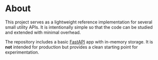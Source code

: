 # About

This project serves as a lightweight reference implementation for several small
utility APIs. It is intentionally simple so that the code can be studied and
extended with minimal overhead.

The repository includes a basic [FastAPI](https://fastapi.tiangolo.com/) app
with in-memory storage. It is **not** intended for production but provides a
clean starting point for experimentation.
